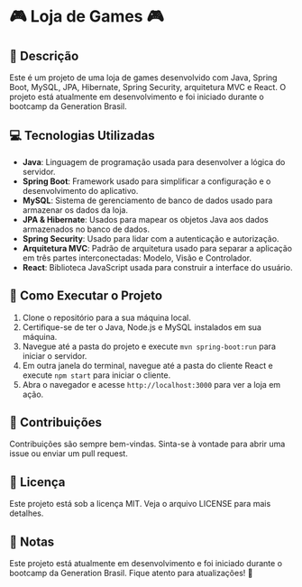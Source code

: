 # 🎮 Loja de Games 🎮

## 📝 Descrição

Este é um projeto de uma loja de games desenvolvido com Java, Spring Boot, MySQL, JPA, Hibernate, Spring Security, arquitetura MVC e React. O projeto está atualmente em desenvolvimento e foi iniciado durante o bootcamp da Generation Brasil.

## 💻 Tecnologias Utilizadas

- **Java**: Linguagem de programação usada para desenvolver a lógica do servidor.
- **Spring Boot**: Framework usado para simplificar a configuração e o desenvolvimento do aplicativo.
- **MySQL**: Sistema de gerenciamento de banco de dados usado para armazenar os dados da loja.
- **JPA & Hibernate**: Usados para mapear os objetos Java aos dados armazenados no banco de dados.
- **Spring Security**: Usado para lidar com a autenticação e autorização.
- **Arquitetura MVC**: Padrão de arquitetura usado para separar a aplicação em três partes interconectadas: Modelo, Visão e Controlador.
- **React**: Biblioteca JavaScript usada para construir a interface do usuário.

## 🚀 Como Executar o Projeto

1. Clone o repositório para a sua máquina local.
2. Certifique-se de ter o Java, Node.js e MySQL instalados em sua máquina.
3. Navegue até a pasta do projeto e execute `mvn spring-boot:run` para iniciar o servidor.
4. Em outra janela do terminal, navegue até a pasta do cliente React e execute `npm start` para iniciar o cliente.
5. Abra o navegador e acesse `http://localhost:3000` para ver a loja em ação.

## 🤝 Contribuições

Contribuições são sempre bem-vindas. Sinta-se à vontade para abrir uma issue ou enviar um pull request.

## 📄 Licença

Este projeto está sob a licença MIT. Veja o arquivo LICENSE para mais detalhes.

## 📌 Notas

Este projeto está atualmente em desenvolvimento e foi iniciado durante o bootcamp da Generation Brasil. Fique atento para atualizações! 🚧
